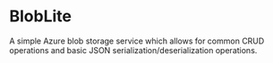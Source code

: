 # BlobLite
A simple Azure blob storage service which allows for common CRUD operations and basic JSON serialization/deserialization operations.
